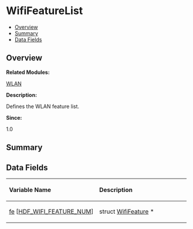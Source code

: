# WifiFeatureList<a name="EN-US_TOPIC_0000001055518132"></a>

-   [Overview](#section1612450553165636)
-   [Summary](#section1008230066165636)
-   [Data Fields](#pub-attribs)

## **Overview**<a name="section1612450553165636"></a>

**Related Modules:**

[WLAN](wlan.md)

**Description:**

Defines the WLAN feature list. 

**Since:**

1.0

## **Summary**<a name="section1008230066165636"></a>

## Data Fields<a name="pub-attribs"></a>

<a name="table1876581203165636"></a>
<table><thead align="left"><tr id="row1595526039165636"><th class="cellrowborder" valign="top" width="50%" id="mcps1.1.3.1.1"><p id="p1107321262165636"><a name="p1107321262165636"></a><a name="p1107321262165636"></a>Variable Name</p>
</th>
<th class="cellrowborder" valign="top" width="50%" id="mcps1.1.3.1.2"><p id="p1232398723165636"><a name="p1232398723165636"></a><a name="p1232398723165636"></a>Description</p>
</th>
</tr>
</thead>
<tbody><tr id="row945870258165636"><td class="cellrowborder" valign="top" width="50%" headers="mcps1.1.3.1.1 "><p id="p421639524165636"><a name="p421639524165636"></a><a name="p421639524165636"></a><a href="wlan.md#ga772b7d7c4b5cc3ecdab421a0b2337e91">fe</a> [<a href="wlan.md#ggaec03ba36d71cc2d5f3209bc24aa6ee10a28ff5971d579c1754e03a5f79a0c9e6f">HDF_WIFI_FEATURE_NUM</a>]</p>
</td>
<td class="cellrowborder" valign="top" width="50%" headers="mcps1.1.3.1.2 "><p id="p139377315165636"><a name="p139377315165636"></a><a name="p139377315165636"></a>struct <a href="wififeature.md">WifiFeature</a> * </p>
</td>
</tr>
</tbody>
</table>

